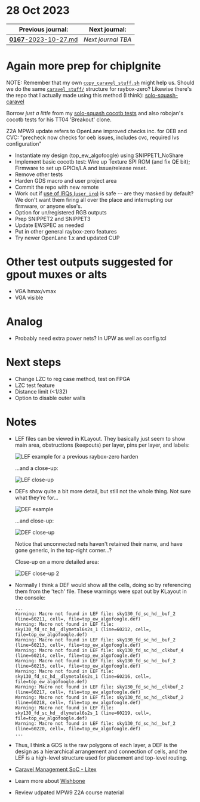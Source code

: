 # 28 Oct 2023

| Previous journal: | Next journal: |
|-|-|
| [**0167**-2023-10-27.md](./0167-2023-10-27.md) | *Next journal TBA* |

# Again more prep for chipIgnite

NOTE: Remember that my own [`copy_caravel_stuff.sh`](https://github.com/algofoogle/solo_squash/blob/main/caravel_stuff/copy_caravel_stuff.sh) might help us. Should we do the same [`caravel_stuff/`](https://github.com/algofoogle/solo_squash/blob/main/caravel_stuff/) structure for raybox-zero? Likewise there's the repo that I actually made using this method (I think): [solo-squash-caravel](https://github.com/algofoogle/solo-squash-caravel)

Borrow *just a little* from my [solo-squash cocotb tests](https://github.com/algofoogle/solo_squash/blob/main/caravel_stuff/test_solo_squash_caravel.py) and also robojan's cocotb tests for his TT04 'Breakout' clone.

Z2A MPW9 update refers to OpenLane improved checks inc. for OEB and CVC: "precheck now checks for oeb issues, includes cvc, required lvs configuration"

*   Instantiate my design (top_ew_algofoogle) using SNIPPET1_NoShare
*   Implement basic cocotb test: Wire up Texture SPI ROM (and fix QE bit); Firmware to set up GPIOs/LA and issue/release reset.
*   Remove other tests
*   Harden GDS macro and user project area
*   Commit the repo with new remote
*   Work out if [use of IRQs (`user_irq`)](https://github.com/efabless/caravel_user_project/blob/872a4fc82fbd96448232186858c0ed4bffc991b4/verilog/rtl/user_project_wrapper.v#L77-L78) is safe -- are they masked by default? We don't want them firing all over the place and interrupting our firmware, or anyone else's.
*   Option for un/registered RGB outputs
*   Prep SNIPPET2 and SNIPPET3
*   Update EWSPEC as needed
*   Put in other general raybox-zero features
*   Try newer OpenLane 1.x and updated CUP

# Other test outputs suggested for gpout muxes or alts

*   VGA hmax/vmax
*   VGA visible

# Analog

*   Probably need extra power nets? In UPW as well as config.tcl

# Next steps

*   Change LZC to reg case method, test on FPGA
*   LZC test feature
*   Distance limit (<1/32)
*   Option to disable outer walls

# Notes

*   LEF files can be viewed in KLayout. They basically just seem to show main area, obstructions (keepouts) per layer, pins per layer, and labels:

    ![LEF example for a previous raybox-zero harden](i/0168-lef-example.png)

    ...and a close-up:

    ![LEF close-up](i/0168-lef-closeup.png)
*   DEFs show quite a bit more detail, but still not the whole thing. Not sure what they're for...

    ![DEF example](i/0168-def-example.png)

    ...and close-up:

    ![DEF close-up](i/0168-def-closeup.png)

    Notice that unconnected nets haven't retained their name, and have gone generic, in the top-right corner...?

    Close-up on a more detailed area:

    ![DEF close-up 2](i/0168-def-closeup2.png)
*   Normally I think a DEF would show all the cells, doing so by referencing them from the 'tech' file. These warnings were spat out by KLayout in the console:
    ```
    ...
    Warning: Macro not found in LEF file: sky130_fd_sc_hd__buf_2 (line=60211, cell=, file=top_ew_algofoogle.def)
    Warning: Macro not found in LEF file: sky130_fd_sc_hd__dlymetal6s2s_1 (line=60212, cell=, file=top_ew_algofoogle.def)
    Warning: Macro not found in LEF file: sky130_fd_sc_hd__buf_2 (line=60213, cell=, file=top_ew_algofoogle.def)
    Warning: Macro not found in LEF file: sky130_fd_sc_hd__clkbuf_4 (line=60214, cell=, file=top_ew_algofoogle.def)
    Warning: Macro not found in LEF file: sky130_fd_sc_hd__buf_2 (line=60215, cell=, file=top_ew_algofoogle.def)
    Warning: Macro not found in LEF file: sky130_fd_sc_hd__dlymetal6s2s_1 (line=60216, cell=, file=top_ew_algofoogle.def)
    Warning: Macro not found in LEF file: sky130_fd_sc_hd__clkbuf_2 (line=60217, cell=, file=top_ew_algofoogle.def)
    Warning: Macro not found in LEF file: sky130_fd_sc_hd__clkbuf_2 (line=60218, cell=, file=top_ew_algofoogle.def)
    Warning: Macro not found in LEF file: sky130_fd_sc_hd__dlymetal6s2s_1 (line=60219, cell=, file=top_ew_algofoogle.def)
    Warning: Macro not found in LEF file: sky130_fd_sc_hd__buf_2 (line=60220, cell=, file=top_ew_algofoogle.def)
    ...
    ```
*   Thus, I think a GDS is the raw polygons of each layer, a DEF is the design as a hierarchical arrangement and connection of cells, and the LEF is a high-level structure used for placement and top-level routing.
*   [Caravel Management SoC - Litex](https://caravel-mgmt-soc-litex.readthedocs.io/en/latest/)
*   Learn more about [Wishbone](https://course.zerotoasiccourse.com/mod/lesson/view.php?id=367&pageid=590)
*   Review udpated MPW9 Z2A course material
